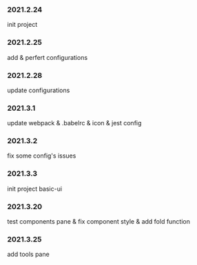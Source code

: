 ### 2021.2.24

init project

### 2021.2.25

add & perfert configurations

### 2021.2.28

update configurations

### 2021.3.1

update webpack & .babelrc & icon & jest config

### 2021.3.2

fix some config's issues

### 2021.3.3

init project basic-ui

### 2021.3.20

test components pane & fix component style & add fold function

### 2021.3.25

add tools pane
